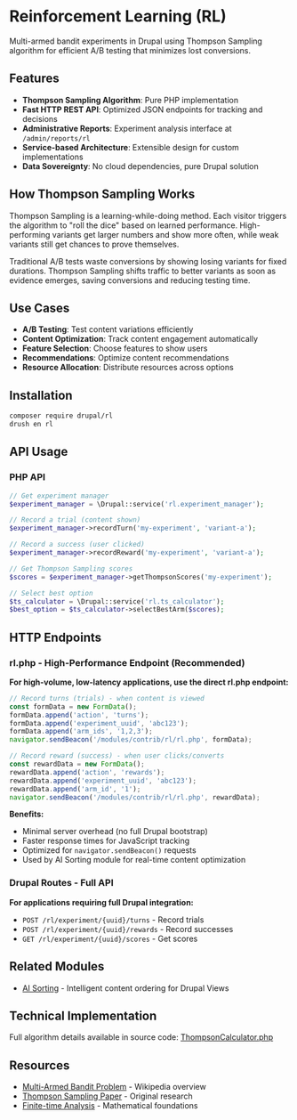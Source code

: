 # Reinforcement Learning (RL)

Multi-armed bandit experiments in Drupal using Thompson Sampling algorithm for efficient A/B testing that minimizes lost conversions.

## Features

- **Thompson Sampling Algorithm**: Pure PHP implementation
- **Fast HTTP REST API**: Optimized JSON endpoints for tracking and decisions
- **Administrative Reports**: Experiment analysis interface at `/admin/reports/rl`
- **Service-based Architecture**: Extensible design for custom implementations
- **Data Sovereignty**: No cloud dependencies, pure Drupal solution

## How Thompson Sampling Works

Thompson Sampling is a learning-while-doing method. Each visitor triggers the algorithm to "roll the dice" based on learned performance. High-performing variants get larger numbers and show more often, while weak variants still get chances to prove themselves.

Traditional A/B tests waste conversions by showing losing variants for fixed durations. Thompson Sampling shifts traffic to better variants as soon as evidence emerges, saving conversions and reducing testing time.

## Use Cases

- **A/B Testing**: Test content variations efficiently
- **Content Optimization**: Track content engagement automatically
- **Feature Selection**: Choose features to show users
- **Recommendations**: Optimize content recommendations
- **Resource Allocation**: Distribute resources across options

## Installation

```bash
composer require drupal/rl
drush en rl
```

## API Usage

### PHP API
```php
// Get experiment manager
$experiment_manager = \Drupal::service('rl.experiment_manager');

// Record a trial (content shown)
$experiment_manager->recordTurn('my-experiment', 'variant-a');

// Record a success (user clicked)
$experiment_manager->recordReward('my-experiment', 'variant-a');

// Get Thompson Sampling scores
$scores = $experiment_manager->getThompsonScores('my-experiment');

// Select best option
$ts_calculator = \Drupal::service('rl.ts_calculator');
$best_option = $ts_calculator->selectBestArm($scores);
```

## HTTP Endpoints

### rl.php - High-Performance Endpoint (Recommended)
**For high-volume, low-latency applications, use the direct rl.php endpoint:**

```javascript
// Record turns (trials) - when content is viewed
const formData = new FormData();
formData.append('action', 'turns');
formData.append('experiment_uuid', 'abc123');
formData.append('arm_ids', '1,2,3');
navigator.sendBeacon('/modules/contrib/rl/rl.php', formData);

// Record reward (success) - when user clicks/converts  
const rewardData = new FormData();
rewardData.append('action', 'rewards');
rewardData.append('experiment_uuid', 'abc123');
rewardData.append('arm_id', '1');
navigator.sendBeacon('/modules/contrib/rl/rl.php', rewardData);
```

**Benefits:**
- Minimal server overhead (no full Drupal bootstrap)
- Faster response times for JavaScript tracking
- Optimized for `navigator.sendBeacon()` requests
- Used by AI Sorting module for real-time content optimization

### Drupal Routes - Full API
**For applications requiring full Drupal integration:**
- `POST /rl/experiment/{uuid}/turns` - Record trials
- `POST /rl/experiment/{uuid}/rewards` - Record successes  
- `GET /rl/experiment/{uuid}/scores` - Get scores

## Related Modules

- [AI Sorting](https://www.drupal.org/project/ai_sorting) - Intelligent content ordering for Drupal Views

## Technical Implementation

Full algorithm details available in source code:
[ThompsonCalculator.php](https://git.drupalcode.org/project/rl/-/blob/1.x/src/Service/ThompsonCalculator.php)

## Resources

- [Multi-Armed Bandit Problem](https://en.wikipedia.org/wiki/Multi-armed_bandit) - Wikipedia overview
- [Thompson Sampling Paper](https://www.jstor.org/stable/2332286) - Original research
- [Finite-time Analysis](https://homes.di.unimi.it/~cesa-bianchi/Pubblicazioni/ml-02.pdf) - Mathematical foundations